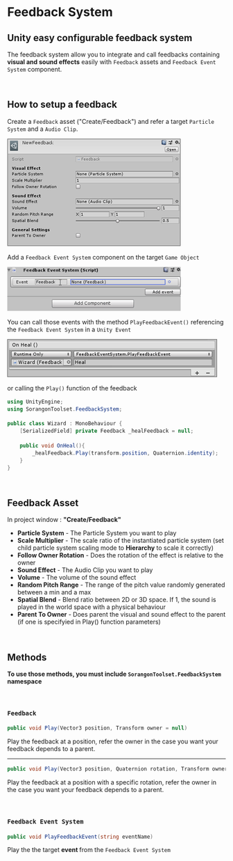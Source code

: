 # Feedback System

## Unity easy configurable feedback system

The feedback system allow you to integrate and call feedbacks containing <b>visual and sound effects</b> easily with `Feedback` assets and `Feedback Event System` component.

&nbsp;

## How to setup a feedback

Create a `Feedback` asset ("Create/Feedback") and refer a target `Particle System` and a `Audio Clip`.

![Feedback inspector](./Documentation/img_feedbackInspector.PNG)

Add a `Feedback Event System` component on the target `Game Object`<br>

![Feedback Event Manager](./Documentation/gif_feedbackEventSystem.gif)

You can call those events with the method `PlayFeedbackEvent()` referencing the `Feedback Event System` in a `Unity Event`

![Unity Event System Feedback Call](./Documentation/img_feedbackUnityEvent.PNG)

or calling the `Play()` function of the feedback

```cs
using UnityEngine;
using SorangonToolset.FeedbackSystem;

public class Wizard : MonoBehaviour {
    [SerializedField] private Feedback _healFeedback = null;

    public void OnHeal(){
        _healFeedback.Play(transform.position, Quaternion.identity);
    }
}
```

&nbsp;

## Feedback Asset

In project window : <b>"Create/Feedback"</b>

<ul>
<li><b>Particle System</b> - The Particle System you want to play</li>
<li><b>Scale Multiplier</b> - The scale ratio of the instantiated particle system (set child particle system scaling mode to <b>Hierarchy</b> to scale it correctly)</li>
<li><b>Follow Owner Rotation</b> - Does the rotation of the effect is relative to the owner</li>
<li><b>Sound Effect</b> - The Audio Clip you want to play</li>
<li><b>Volume</b> - The volume of the sound effect</li>
<li><b>Random Pitch Range</b> - The range of the pitch value randomly generated between a min and a max</li>
<li><b>Spatial Blend</b> - Blend ratio between 2D or 3D space. If 1, the sound is played in the world space with a physical behaviour</li>
<li><b>Parent To Owner</b> - Does parent the visual and sound effect to the parent (if one is specifyied in Play() function parameters)</li>
</ul>

&nbsp;

## Methods

<b>To use those methods, you must include `SorangonToolset.FeedbackSystem` namespace</b>

&nbsp;

### `Feedback`

```cs
public void Play(Vector3 position, Transform owner = null)
```

Play the feedback at a position, refer the owner in the case you want your feedback depends to a parent.

---

```cs
public void Play(Vector3 position, Quaternion rotation, Transform owner = null)
```

Play the feedback at a position with a specific rotation, refer the owner in the case you want your feedback depends to a parent.

&nbsp;

### `Feedback Event System`

```cs
public void PlayFeedbackEvent(string eventName)
```

Play the the target <b> event </b> from the `Feedback Event System`